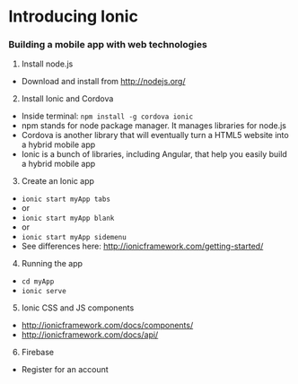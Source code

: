 # Introducing Ionic
### Building a mobile app with web technologies

1. Install node.js
- Download and install from http://nodejs.org/

2. Install Ionic and Cordova
- Inside terminal: `npm install -g cordova ionic`
- npm stands for node package manager. It manages libraries for node.js
- Cordova is another library that will eventually turn a HTML5 website into a hybrid mobile app
- Ionic is a bunch of libraries, including Angular, that help you easily build a hybrid mobile app

3. Create an Ionic app
- `ionic start myApp tabs`
- or
- `ionic start myApp blank`
- or
- `ionic start myApp sidemenu`
- See differences here: http://ionicframework.com/getting-started/

4. Running the app
- `cd myApp`
- `ionic serve`

5. Ionic CSS and JS components
- http://ionicframework.com/docs/components/
- http://ionicframework.com/docs/api/

6. Firebase
- Register for an account
